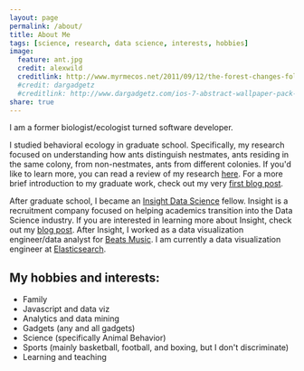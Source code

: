 ```yaml
---
layout: page
permalink: /about/
title: About Me
tags: [science, research, data science, interests, hobbies]
image:
  feature: ant.jpg
  credit: alexwild
  creditlink: http://www.myrmecos.net/2011/09/12/the-forest-changes-following-a-foreign-ant-invasion/
  #credit: dargadgetz
  #creditlink: http://www.dargadgetz.com/ios-7-abstract-wallpaper-pack-for-iphone-5-and-ipod-touch-retina/
share: true
---
```


I am a former biologist/ecologist turned software developer.

I studied behavioral ecology in graduate school. Specifically, my
research focused on understanding how ants distinguish nestmates, ants residing in the same colony, from non-nestmates,
ants from different colonies. If you'd like to learn more, you can read a review of my research
<a href="http://www.stanford.edu/~dmgordon/articles/other/myrmecological-news-16/SturgisGordon2012.pdf">here<a/>. For
a more brief introduction to my graduate work, check out my very <a href="{{ site.url }}/nestmate-recognition">first blog post</a>.

After graduate school, I became an <a href="http://insightdatascience.com/">Insight Data Science</a> fellow.
Insight is a recruitment company focused on helping academics transition into the Data Science industry.
If you are interested in learning more about Insight, check out my <a href="{{ site.url }}/transitioning-to-industry-with-insight">blog post</a>.
After Insight, I worked as a data visualization engineer/data analyst for <a href="https://beatsmusic.com/">Beats Music</a>.
I am currently a data visualization engineer at <a href="http://www.elasticsearch.com/">Elasticsearch</a>.

## My hobbies and interests:

* Family
* Javascript and data viz
* Analytics and data mining
* Gadgets (any and all gadgets)
* Science (specifically Animal Behavior)
* Sports (mainly basketball, football, and boxing, but I don't discriminate)
* Learning and teaching
